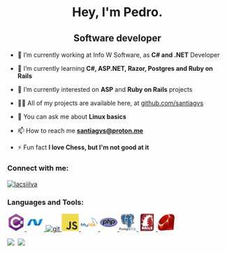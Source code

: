
<h1 align="center">Hey, I'm Pedro.</h1>
<h2 align="center">Software developer</h2>

- 🔭 I’m currently working at Info W Software, as **C# and .NET** Developer

- 🌱 I’m currently learning **C#, <span>ASP.</span>NET, Razor, Postgres and Ruby on Rails**

- 👯 I’m currently interested on **ASP** and **Ruby on Rails** projects

- 👨‍💻 All of my projects are available here, at [github.com/santiagvs](github.com/santiagvs)

- 💬 You can ask me about **Linux basics**

- 📫 How to reach me **santiagvs@proton.me**

- ⚡ Fun fact **I love Chess, but I'm not good at it**

<h3 align="left">Connect with me:</h3>
<p align="left">
<a href="https://linkedin.com/in/lacsiilva" target="blank"><img align="center" src="https://raw.githubusercontent.com/rahuldkjain/github-profile-readme-generator/master/src/images/icons/Social/linked-in-alt.svg" alt="lacsiilva" height="30" width="40" /></a>

<h3 align="left">Languages and Tools:</h3>
<p align="left"><a href="https://learn.microsoft.com/en-us/dotnet/csharp/" target="_blank" rel="noreferrer"> <img src="https://raw.githubusercontent.com/devicons/devicon/master/icons/csharp/csharp-original.svg" alt="csharp" width="40" height="40"/> </a><a href="https://dotnet.microsoft.com/en-us/" target="_blank" rel="noreferrer"> <img src="https://raw.githubusercontent.com/devicons/devicon/master/icons/dot-net/dot-net-original.svg" alt="dotnet" width="40" height="40"/> </a><a href="https://git-scm.com/" target="_blank" rel="noreferrer"> <img src="https://www.vectorlogo.zone/logos/git-scm/git-scm-icon.svg" alt="git" width="40" height="40"/> </a> <a href="https://developer.mozilla.org/en-US/docs/Web/JavaScript" target="_blank" rel="noreferrer"> <img src="https://raw.githubusercontent.com/devicons/devicon/master/icons/javascript/javascript-original.svg" alt="javascript" width="40" height="40"/> </a>  <a href="https://www.mysql.com/" target="_blank" rel="noreferrer"> <img src="https://raw.githubusercontent.com/devicons/devicon/master/icons/mysql/mysql-original-wordmark.svg" alt="mysql" width="40" height="40"/> </a><a href="https://www.php.net" target="_blank" rel="noreferrer"> <img src="https://raw.githubusercontent.com/devicons/devicon/master/icons/php/php-original.svg" alt="php" width="40" height="40"/> </a> <a href="https://www.postgresql.org" target="_blank" rel="noreferrer"> <img src="https://raw.githubusercontent.com/devicons/devicon/master/icons/postgresql/postgresql-original-wordmark.svg" alt="postgresql" width="40" height="40"/> </a> <a href="https://rubyonrails.org" target="_blank" rel="noreferrer"> <img src="https://raw.githubusercontent.com/devicons/devicon/master/icons/rails/rails-original-wordmark.svg" alt="rails" width="40" height="40"/> </a> <a href="https://www.ruby-lang.org/en/" target="_blank" rel="noreferrer"> <img src="https://raw.githubusercontent.com/devicons/devicon/master/icons/ruby/ruby-original.svg" alt="ruby" width="40" height="40"/> </a></p>

<p><img height="180em" src="https://github-readme-stats.vercel.app/api?username=santiagvs&show_icons=true&theme=dracula&include_all_commits=true&count_private=true"> &nbsp;<img height="180em" src="https://github-readme-stats.vercel.app/api/top-langs/?username=santiagvs&layout=compact&langs_count=7&hide=javascript,html,css,scss,vue&theme=dracula"/></p>

